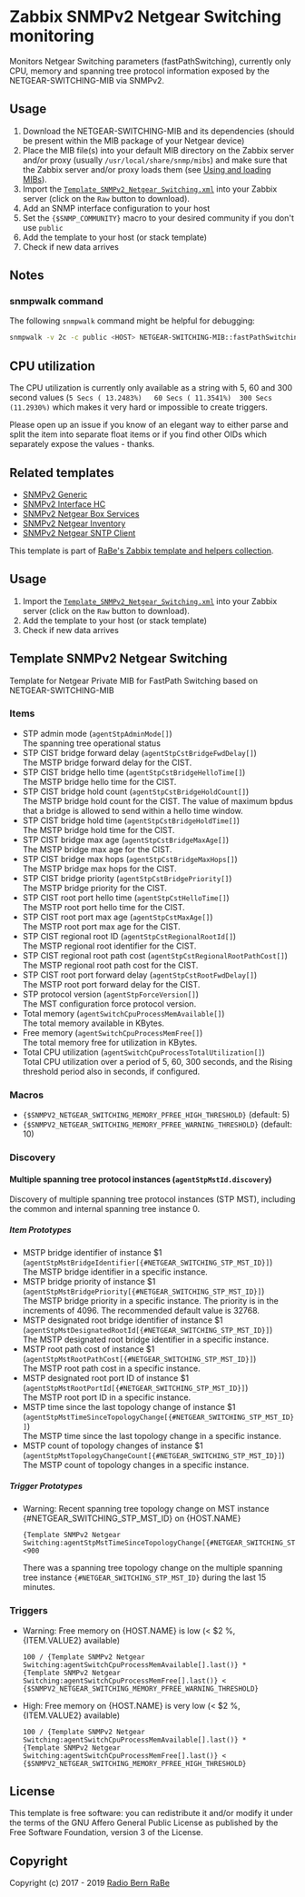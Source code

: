 # Zabbix SNMPv2 Netgear Switching monitoring
Monitors Netgear Switching parameters (fastPathSwitching), currently only CPU,
memory and spanning tree protocol information exposed by the
NETGEAR-SWITCHING-MIB via SNMPv2.

## Usage
1. Download the NETGEAR-SWITCHING-MIB and its dependencies (should be present
   within the MIB package of your Netgear device) 
2. Place the MIB file(s) into your default MIB directory on the Zabbix server
   and/or proxy (usually `/usr/local/share/snmp/mibs`) and make sure that the
   Zabbix server and/or proxy loads them (see [Using and loading
   MIBs](http://www.net-snmp.org/wiki/index.php/TUT:Using_and_loading_MIBS)).
3. Import the
   [`Template_SNMPv2_Netgear_Switching.xml`](Template_SNMPv2_Netgear_Switching.xml)
   into your Zabbix server (click on the `Raw` button to download).
4. Add an SNMP interface configuration to your host
5. Set the `{$SNMP_COMMUNITY}` macro to your desired community if you don't use
   `public`
6. Add the template to your host (or stack template)
7. Check if new data arrives

## Notes
### snmpwalk command
The following `snmpwalk` command might be helpful for debugging:
```bash
snmpwalk -v 2c -c public <HOST> NETGEAR-SWITCHING-MIB::fastPathSwitching
```

## CPU utilization
The CPU utilization is currently only available as a string with 5, 60 and 300
second values (`5 Secs ( 13.2483%)   60 Secs ( 11.3541%)  300 Secs (11.2930%)`
which makes it very hard or impossible to create triggers.

Please open up an issue if you know of an elegant way to either parse and split
the item into separate float items or if you find other OIDs which separately
expose the values - thanks.

## Related templates
* [SNMPv2 Generic](../SNMPv2_Generic)
* [SNMPv2 Interface HC](../SNMPv2_Interface_HC)
* [SNMPv2 Netgear Box Services](../SNMPv2_Netgear_Box_Services)
* [SNMPv2 Netgear Inventory](../SNMPv2_Netgear_Inventory)
* [SNMPv2 Netgear SNTP Client](../SNMPv2_Netgear_SNTP_CLIENT)

This template is part of [RaBe's Zabbix template and helpers
collection](https://github.com/radiorabe/rabe-zabbix).

## Usage

1. Import the [`Template_SNMPv2_Netgear_Switching.xml`](Template_SNMPv2_Netgear_Switching.xml)
   into your Zabbix server (click on the `Raw` button to download).
2. Add the template to your host (or stack template)
3. Check if new data arrives

## Template SNMPv2 Netgear Switching
Template for Netgear Private MIB for FastPath Switching based on NETGEAR-SWITCHING-MIB
### Items
* STP admin mode (`agentStpAdminMode[]`)  
  The spanning tree operational status
* STP CIST bridge forward delay (`agentStpCstBridgeFwdDelay[]`)  
  The MSTP bridge forward delay for the CIST.
* STP CIST bridge hello time (`agentStpCstBridgeHelloTime[]`)  
  The MSTP bridge hello time for the CIST.
* STP CIST bridge hold count (`agentStpCstBridgeHoldCount[]`)  
  The MSTP bridge hold count for the CIST. The value of maximum bpdus that a bridge is allowed to send within a hello time window.
* STP CIST bridge hold time (`agentStpCstBridgeHoldTime[]`)  
  The MSTP bridge hold time for the CIST.
* STP CIST bridge max age (`agentStpCstBridgeMaxAge[]`)  
  The MSTP bridge max age for the CIST.
* STP CIST bridge max hops (`agentStpCstBridgeMaxHops[]`)  
  The MSTP bridge max hops for the CIST.
* STP CIST bridge priority (`agentStpCstBridgePriority[]`)  
  The MSTP bridge priority for the CIST.
* STP CIST root port hello time (`agentStpCstHelloTime[]`)  
  The MSTP root port hello time for the CIST.
* STP CIST root port max age (`agentStpCstMaxAge[]`)  
  The MSTP root port max age for the CIST.
* STP CIST regional root ID (`agentStpCstRegionalRootId[]`)  
  The MSTP regional root identifier for the CIST.
* STP CIST regional root path cost (`agentStpCstRegionalRootPathCost[]`)  
  The MSTP regional root path cost for the CIST.
* STP CIST root port forward delay (`agentStpCstRootFwdDelay[]`)  
  The MSTP root port forward delay for the CIST.
* STP protocol version (`agentStpForceVersion[]`)  
  The MST configuration force protocol version.
* Total memory (`agentSwitchCpuProcessMemAvailable[]`)  
  The total memory available in KBytes.
* Free memory (`agentSwitchCpuProcessMemFree[]`)  
  The total memory free for utilization in KBytes.
* Total CPU utilization (`agentSwitchCpuProcessTotalUtilization[]`)  
  Total CPU utilization over a period of 5, 60, 300 seconds, and the Rising threshold period also in seconds, if configured.
### Macros
* `{$SNMPV2_NETGEAR_SWITCHING_MEMORY_PFREE_HIGH_THRESHOLD}` (default: 5)
* `{$SNMPV2_NETGEAR_SWITCHING_MEMORY_PFREE_WARNING_THRESHOLD}` (default: 10)
### Discovery
#### Multiple spanning tree protocol instances (`agentStpMstId.discovery`)
Discovery of multiple spanning tree protocol instances (STP MST), including the common and internal spanning tree instance 0.
##### Item Prototypes
* MSTP bridge identifier of instance $1 (`agentStpMstBridgeIdentifier[{#NETGEAR_SWITCHING_STP_MST_ID}]`)  
  The MSTP bridge identifier in a specific instance.
* MSTP bridge priority of instance $1 (`agentStpMstBridgePriority[{#NETGEAR_SWITCHING_STP_MST_ID}]`)  
  The MSTP bridge priority in a specific instance. The priority is in the increments of 4096. The recommended default value is 32768.
* MSTP designated root bridge identifier of instance $1 (`agentStpMstDesignatedRootId[{#NETGEAR_SWITCHING_STP_MST_ID}]`)  
  The MSTP designated root bridge identifier in a specific instance.
* MSTP root path cost of instance $1 (`agentStpMstRootPathCost[{#NETGEAR_SWITCHING_STP_MST_ID}]`)  
  The MSTP root path cost in a specific instance.
* MSTP designated root port ID of instance $1 (`agentStpMstRootPortId[{#NETGEAR_SWITCHING_STP_MST_ID}]`)  
  The MSTP root port ID in a specific instance.
* MSTP time since the last topology change of instance $1 (`agentStpMstTimeSinceTopologyChange[{#NETGEAR_SWITCHING_STP_MST_ID}]`)  
  The MSTP time since the last topology change in a specific instance.
* MSTP count of topology changes of instance $1 (`agentStpMstTopologyChangeCount[{#NETGEAR_SWITCHING_STP_MST_ID}]`)  
  The MSTP count of topology changes in a specific instance.
##### Trigger Prototypes
* Warning: Recent spanning tree topology change on MST instance {#NETGEAR_SWITCHING_STP_MST_ID} on {HOST.NAME}
  ```
  {Template SNMPv2 Netgear Switching:agentStpMstTimeSinceTopologyChange[{#NETGEAR_SWITCHING_STP_MST_ID}].last()}<900
  ```
  There was a spanning tree topology change on the multiple spanning tree instance `{#NETGEAR_SWITCHING_STP_MST_ID}` during the last 15 minutes.
### Triggers
* Warning: Free memory on {HOST.NAME} is low (< $2 %, {ITEM.VALUE2} available)
  ```
  100 / {Template SNMPv2 Netgear Switching:agentSwitchCpuProcessMemAvailable[].last()} *
  {Template SNMPv2 Netgear Switching:agentSwitchCpuProcessMemFree[].last()} < {$SNMPV2_NETGEAR_SWITCHING_MEMORY_PFREE_WARNING_THRESHOLD}
  ```
* High: Free memory on {HOST.NAME} is very low (< $2 %, {ITEM.VALUE2} available)
  ```
  100 / {Template SNMPv2 Netgear Switching:agentSwitchCpuProcessMemAvailable[].last()} *
  {Template SNMPv2 Netgear Switching:agentSwitchCpuProcessMemFree[].last()} < {$SNMPV2_NETGEAR_SWITCHING_MEMORY_PFREE_HIGH_THRESHOLD}
  ```

## License
This template is free software: you can redistribute it and/or modify it under
the terms of the GNU Affero General Public License as published by the Free
Software Foundation, version 3 of the License.

## Copyright
Copyright (c) 2017 - 2019 [Radio Bern RaBe](http://www.rabe.ch)
